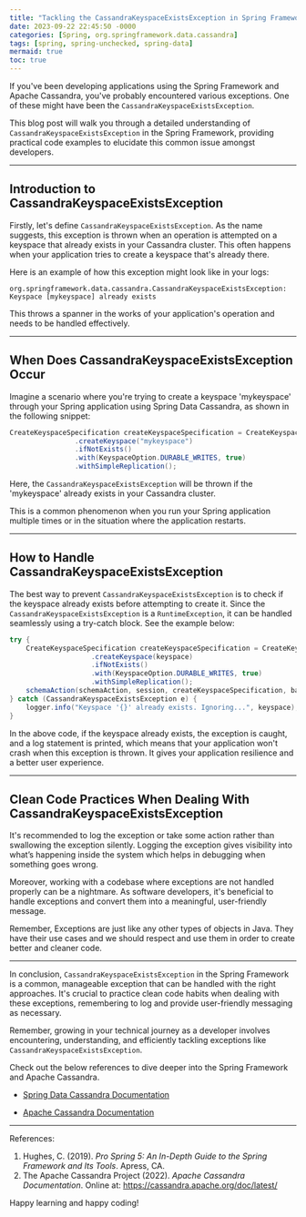 ```yaml
---
title: "Tackling the CassandraKeyspaceExistsException in Spring Framework: A Comprehensive Guide"
date: 2023-09-22 22:45:50 -0000
categories: [Spring, org.springframework.data.cassandra]
tags: [spring, spring-unchecked, spring-data]
mermaid: true
toc: true
---
```



If you've been developing applications using the Spring Framework and Apache Cassandra, you've probably encountered various exceptions. One of these might have been the `CassandraKeyspaceExistsException`. 

This blog post will walk you through a detailed understanding of `CassandraKeyspaceExistsException` in the Spring Framework, providing practical code examples to elucidate this common issue amongst developers.

___


## Introduction to CassandraKeyspaceExistsException

Firstly, let's define `CassandraKeyspaceExistsException`. As the name suggests, this exception is thrown when an operation is attempted on a keyspace that already exists in your Cassandra cluster. This often happens when your application tries to create a keyspace that's already there. 

Here is an example of how this exception might look like in your logs:
```spring
org.springframework.data.cassandra.CassandraKeyspaceExistsException: Keyspace [mykeyspace] already exists
```
This throws a spanner in the works of your application's operation and needs to be handled effectively.

___

## When Does CassandraKeyspaceExistsException Occur

Imagine a scenario where you're trying to create a keyspace 'mykeyspace' through your Spring application using Spring Data Cassandra, as shown in the following snippet:

```java
CreateKeyspaceSpecification createKeyspaceSpecification = CreateKeyspaceSpecification
                .createKeyspace("mykeyspace")
                .ifNotExists()
                .with(KeyspaceOption.DURABLE_WRITES, true)
                .withSimpleReplication();
```
Here, the `CassandraKeyspaceExistsException` will be thrown if the 'mykeyspace' already exists in your Cassandra cluster. 

This is a common phenomenon when you run your Spring application multiple times or in the situation where the application restarts.

___

## How to Handle CassandraKeyspaceExistsException 

The best way to prevent `CassandraKeyspaceExistsException` is to check if the keyspace already exists before attempting to create it. Since the `CassandraKeyspaceExistsException` is a `RuntimeException`, it can be handled seamlessly using a try-catch block. See the example below:

```java
try {
    CreateKeyspaceSpecification createKeyspaceSpecification = CreateKeyspaceSpecification
                    .createKeyspace(keyspace)
                    .ifNotExists()
                    .with(KeyspaceOption.DURABLE_WRITES, true)
                    .withSimpleReplication();
    schemaAction(schemaAction, session, createKeyspaceSpecification, basePackages);
} catch (CassandraKeyspaceExistsException e) {
    logger.info("Keyspace '{}' already exists. Ignoring...", keyspace);
}
```
In the above code, if the keyspace already exists, the exception is caught, and a log statement is printed, which means that your application won't crash when this exception is thrown. It gives your application resilience and a better user experience.

___

## Clean Code Practices When Dealing With CassandraKeyspaceExistsException

It's recommended to log the exception or take some action rather than swallowing the exception silently. Logging the exception gives visibility into what’s happening inside the system which helps in debugging when something goes wrong.

Moreover, working with a codebase where exceptions are not handled properly can be a nightmare. As software developers, it's beneficial to handle exceptions and convert them into a meaningful, user-friendly message. 

Remember, Exceptions are just like any other types of objects in Java. They have their use cases and we should respect and use them in order to create better and cleaner code.

___

In conclusion, `CassandraKeyspaceExistsException` in the Spring Framework is a common, manageable exception that can be handled with the right approaches. It's crucial to practice clean code habits when dealing with these exceptions, remembering to log and provide user-friendly messaging as necessary. 

Remember, growing in your technical journey as a developer involves encountering, understanding, and efficiently tackling exceptions like `CassandraKeyspaceExistsException`. 

Check out the below references to dive deeper into the Spring Framework and Apache Cassandra.

- [Spring Data Cassandra Documentation](https://docs.spring.io/spring-data/cassandra/docs/current/reference/html/#reference)

- [Apache Cassandra Documentation](https://cassandra.apache.org/doc/latest/)
___
References:

1. Hughes, C. (2019). *Pro Spring 5: An In-Depth Guide to the Spring Framework and Its Tools*. Apress, CA.
2. The Apache Cassandra Project (2022). *Apache Cassandra Documentation*. Online at: https://cassandra.apache.org/doc/latest/

Happy learning and happy coding!
